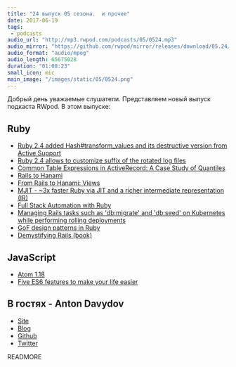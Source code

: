 ```yaml
---
title: "24 выпуск 05 сезона.  и прочее"
date: 2017-06-19
tags:
 - podcasts
audio_url: "http://mp3.rwpod.com/podcasts/05/0524.mp3"
audio_mirror: "https://github.com/rwpod/mirror/releases/download/05.24/0524.mp3"
audio_format: "audio/mpeg"
audio_length: 65675028
duration: "01:08:23"
small_icon: mic
main_image: "/images/static/05/0524.png"
---
```


Добрый день уважаемые слушатели. Представляем новый выпуск подкаста RWpod. В этом выпуске:

## Ruby

 - [Ruby 2.4 added Hash#transform_values and its destructive version from Active Support](https://blog.bigbinary.com/2017/06/14/ruby-2-4-added-hash-transform-values-and-its-destructive-version-from-active-support.html)
 - [Ruby 2.4 allows to customize suffix of the rotated log files](http://blog.bigbinary.com/2017/06/15/ruby-2-4-allows-to-customize-suffix-of-the-rotated-log-files.html)
 - [Common Table Expressions in ActiveRecord: A Case Study of Quantiles](https://sonnym.github.io/2017/06/05/common-table-expressions-in-activerecord-a-case-study-of-quantiles/)
 - [Rails to Hanami](http://io.bilby91.com/posts/rails-to-hanami)
 - [From Rails to Hanami: Views](https://blog.codeminer42.com/from-rails-to-hanami-views-66d27bcba404)
 - [MJIT - ~3x faster Ruby via JIT and a richer intermediate representation (IR)](https://github.com/vnmakarov/ruby/tree/rtl_mjit_branch#readme)
 - [Full Stack Automation with Ruby](http://fullstackautomationwithruby.com/)
 - [Managing Rails tasks such as 'db:migrate' and 'db:seed' on Kubernetes while performing rolling deployments](http://blog.bigbinary.com/2017/06/16/managing-rails-tasks-such-as-db-migrate-and-db-seed-on-kuberenetes-while-performing-rolling-deployments.html)
 - [GoF design patterns in Ruby](https://github.com/davidgf/design-patterns-in-ruby)
 - [Demystifying Rails (book)](https://launchschool.com/books/demystifying_rails)

## JavaScript

 - [Atom 1.18](http://blog.atom.io/2017/06/13/atom-1-18.html)
 - [Five ES6 features to make your life easier](https://engineering.musefind.com/five-es6-features-to-make-your-life-easier-8c6a9518219f)

## В гостях - Anton Davydov

 - [Site](http://davydovanton.com/)
 - [Blog](http://blog.davydovanton.com/)
 - [Github](https://github.com/davydovanton)
 - [Twitter](https://twitter.com/anton_davydov)

READMORE
